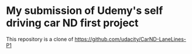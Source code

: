 # My submission of Udemy's self driving car ND first project

This repository is a clone of https://github.com/udacity/CarND-LaneLines-P1
